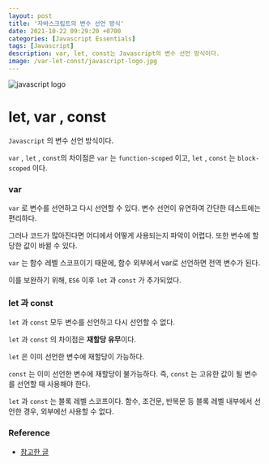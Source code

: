 ```yaml
---
layout: post
title: '자바스크립트의 변수 선언 방식'
date: 2021-10-22 09:29:20 +0700
categories: [Javascript Essentials]
tags: [Javascript]
description: var, let, const는 Javascript의 변수 선언 방식이다.
image: /var-let-const/javascript-logo.jpg
---
```


<img src="{{ page.image }}" alt="javascript logo">

# let, var , const

`Javascript` 의 변수 선언 방식이다.

`var` , `let` , `const`의 차이점은 `var` 는 `function-scoped` 이고, `let` , `const` 는 `block-scoped` 이다.

### var

`var` 로 변수를 선언하고 다시 선언할 수 있다.
변수 선언이 유연하여 간단한 테스트에는 편리하다.

그러나 코드가 많아진다면 어디에서 어떻게 사용되는지 파악이 어렵다. 또한 변수에 할당한 값이 바뀔 수 있다.

`var` 는 함수 레벨 스코프이기 때문에, 함수 외부에서 var로 선언하면 전역 변수가 된다.

이를 보완하기 위해, `ES6` 이후 `let` 과 `const` 가 추가되었다.

### let 과 const

`let` 과 `const` 모두 변수를 선언하고 다시 선언할 수 없다.

`let` 과 `const` 의 차이점은 **재할당 유무**이다.

`let` 은 이미 선언한 변수에 재할당이 가능하다.

`const` 는 이미 선언한 변수에 재할당이 불가능하다. 즉, `const` 는 고유한 값이 될 변수를 선언할 때 사용해야 한다.

`let` 과 `const` 는 블록 레벨 스코프이다. 함수, 조건문, 반복문 등 블록 레벨 내부에서 선언한 경우, 외부에선 사용할 수 없다.

### Reference

- <a href="https://gist.github.com/LeoHeo/7c2a2a6dbcf80becaaa1e61e90091e5d" target="_blank" rel="noopener">참고한 글</a>

